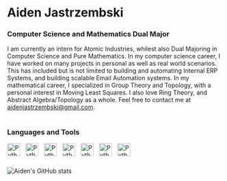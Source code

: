 # Aiden Jastrzembski

### **Computer Science and Mathematics Dual Major**

I am currently an intern for Atomic Industries, whilest also Dual Majoring in Computer Science and Pure Mathematics. In my computer science career, I have worked on many projects in personal as well as real world scenarios. This has included but is not limited to building and automating Internal ERP Systems, and building scalable Email Automation systems. In my mathematical career, I specialized in Group Theory and Topology, with a personal interest in Moving Least Squares. I also love Ring Theory, and Abstract Algebra/Topology as a whole. Feel free to contact me at aidenjastrzembski@gmail.com. 

#

### Languages and Tools
<img align="left" alt="Python" width="30px" style="padding-right:10px;" src="https://cdn.jsdelivr.net/gh/devicons/devicon/icons/python/python-plain.svg" />
<img align="left" alt="Python" width="30px" style="padding-right:10px;" src="https://cdn.jsdelivr.net/gh/devicons/devicon/icons/javascript/javascript-plain.svg" />
<img align="left" alt="Python" width="30px" style="padding-right:10px;" src="https://cdn.jsdelivr.net/gh/devicons/devicon/icons/c/c-original.svg" />
<img align="left" alt="Python" width="30px" style="padding-right:10px;" src="https://cdn.jsdelivr.net/gh/devicons/devicon/icons/cplusplus/cplusplus-original.svg" />
<img align="left" alt="Python" width="30px" style="padding-right:10px;" src="https://cdn.jsdelivr.net/gh/devicons/devicon/icons/csharp/csharp-original.svg" />
<img align="left" alt="Python" width="30px" style="padding-right:10px;" src="https://cdn.jsdelivr.net/gh/devicons/devicon/icons/java/java-original.svg" />
<img align="left" alt="Python" width="30px" style="padding-right:10px;" src="https://cdn.jsdelivr.net/gh/devicons/devicon/icons/googlecloud/googlecloud-original.svg" />
<br />

#

![Aiden's GitHub stats](https://github-readme-stats.vercel.app/api?username=AidenJastrzembski&show_icons=true&rank_icon=github&theme=transparent)
